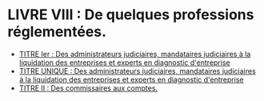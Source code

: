 # LIVRE VIII : De quelques professions réglementées.

- [TITRE Ier : Des administrateurs judiciaires, mandataires judiciaires à la liquidation des entreprises et experts en diagnostic d'entreprise](titre-ier)
- [TITRE UNIQUE : Des administrateurs judiciaires, mandataires judiciaires à la liquidation des entreprises et experts en diagnostic d'entreprise](titre-unique)
- [TITRE II : Des commissaires aux comptes.](titre-ii)

